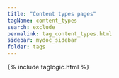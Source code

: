 ```yaml
---
title: "Content types pages"
tagName: content_types
search: exclude
permalink: tag_content_types.html
sidebar: mydoc_sidebar
folder: tags
---
```

{% include taglogic.html %}


